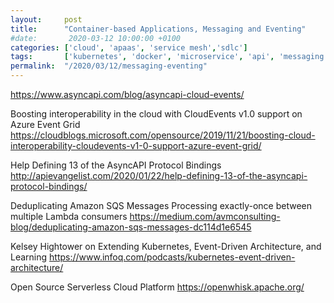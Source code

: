 ```yaml
---
layout:     post
title:      "Container-based Applications, Messaging and Eventing"
#date:       2020-03-12 10:00:00 +0100
categories: ['cloud', 'apaas', 'service mesh','sdlc'] 
tags:       ['kubernetes', 'docker', 'microservice', 'api', 'messaging','eventing']
permalink:  "/2020/03/12/messaging-eventing"
---
```


https://www.asyncapi.com/blog/asyncapi-cloud-events/

Boosting interoperability in the cloud with CloudEvents v1.0 support on Azure Event Grid
https://cloudblogs.microsoft.com/opensource/2019/11/21/boosting-cloud-interoperability-cloudevents-v1-0-support-azure-event-grid/

Help Defining 13 of the AsyncAPI Protocol Bindings
http://apievangelist.com/2020/01/22/help-defining-13-of-the-asyncapi-protocol-bindings/

Deduplicating Amazon SQS Messages
Processing exactly-once between multiple Lambda consumers
https://medium.com/avmconsulting-blog/deduplicating-amazon-sqs-messages-dc114d1e6545

Kelsey Hightower on Extending Kubernetes, Event-Driven Architecture, and Learning
https://www.infoq.com/podcasts/kubernetes-event-driven-architecture/


Open Source Serverless Cloud Platform
https://openwhisk.apache.org/

<!-- more -->